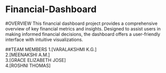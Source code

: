 # Financial-Dashboard
#OVERVIEW
This financial dashboard project provides a comprehensive overview of key financial metrics and insights. Designed to assist users in making informed financial decisions, the dashboard offers a user-friendly interface with intuitive visualizations.


##TEAM MEMBERS
1.[VARALAKSHMI K.G.]<br>
2.[MEENAKSHI  A.M.]<br>
3.[GRACE ELIZABETH JOSE]<br>
4.[ROSHNI THOMAS]<br>

